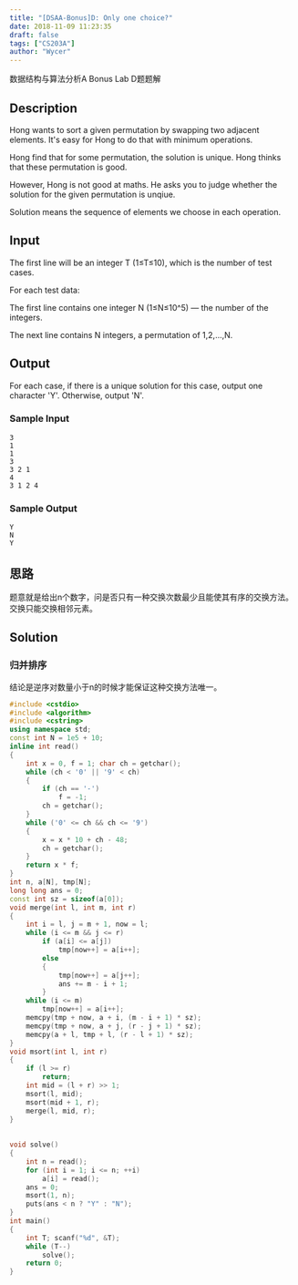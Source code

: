 ```yaml
---
title: "[DSAA-Bonus]D: Only one choice?"
date: 2018-11-09 11:23:35
draft: false
tags: ["CS203A"]
author: "Wycer"
---
```


数据结构与算法分析A Bonus Lab D题题解

<!-- more -->

## Description
Hong wants to sort a given permutation by swapping two adjacent elements.  It's easy for Hong to do that with minimum operations.

Hong find that for some permutation, the solution is unique.  Hong thinks that these permutation is good.

However, Hong is not good at maths.  He asks you to judge whether the solution for the given permutation is unqiue.

Solution means the sequence of elements we choose in each operation.

## Input
The first line will be an integer T (1≤T≤10), which is the number of test cases.  

For each test data:

The first line contains one integer N (1≤N≤10^5) — the number of the integers.

The next line contains N integers, a permutation of 1,2,...,N.

## Output
For each case, if there is a unique solution for this case, output one character 'Y'. Otherwise, output 'N'.

### Sample Input
```
3
1
1
3
3 2 1
4
3 1 2 4
```
### Sample Output
```
Y
N
Y
```

## 思路

题意就是给出n个数字，问是否只有一种交换次数最少且能使其有序的交换方法。交换只能交换相邻元素。

## Solution

### 归并排序

结论是逆序对数量小于n的时候才能保证这种交换方法唯一。

``` cpp
#include <cstdio>
#include <algorithm>
#include <cstring>
using namespace std;
const int N = 1e5 + 10;
inline int read()
{
    int x = 0, f = 1; char ch = getchar();
    while (ch < '0' || '9' < ch)
    {
        if (ch == '-')
            f = -1;
        ch = getchar();
    }
    while ('0' <= ch && ch <= '9')
    {
        x = x * 10 + ch - 48;
        ch = getchar();
    }
    return x * f;
}
int n, a[N], tmp[N];
long long ans = 0;
const int sz = sizeof(a[0]);
void merge(int l, int m, int r)
{
    int i = l, j = m + 1, now = l;
    while (i <= m && j <= r)
        if (a[i] <= a[j])
            tmp[now++] = a[i++];
        else
        {
            tmp[now++] = a[j++];
            ans += m - i + 1;
        }
    while (i <= m)
        tmp[now++] = a[i++];
    memcpy(tmp + now, a + i, (m - i + 1) * sz);
    memcpy(tmp + now, a + j, (r - j + 1) * sz);
    memcpy(a + l, tmp + l, (r - l + 1) * sz);
}
void msort(int l, int r)
{
    if (l >= r)
        return;
    int mid = (l + r) >> 1;
    msort(l, mid);
    msort(mid + 1, r);
    merge(l, mid, r);
}
   
   
void solve()
{
    int n = read();
    for (int i = 1; i <= n; ++i)
        a[i] = read();
    ans = 0;
    msort(1, n);
    puts(ans < n ? "Y" : "N");
}
int main()
{
    int T; scanf("%d", &T);
    while (T--)
        solve();
    return 0;
}
```